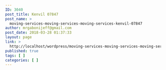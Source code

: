 ```yaml
---
ID: 3040
post_title: Kenvil 07847
post_name: >
  moving-services-moving-services-moving-services-kenvil-07847
author: mrgabonijeff@gmail.com
post_date: 2018-03-28 01:37:33
layout: page
link: >
  http://localhost/wordpress/moving-services-moving-services-moving-services-kenvil-07847/
published: true
tags: [ ]
categories: [ ]
---
```

